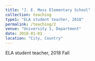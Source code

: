 ```yaml
---
title: "J. E. Moss Elementary School"
collection: teaching
type1: "ELA student teacher, 2018"
permalink: /teaching/2
venue: "University 1, Department"
date: 2018-01-01
location: "City, Country"
---
```



ELA student teacher, 2018 Fall
